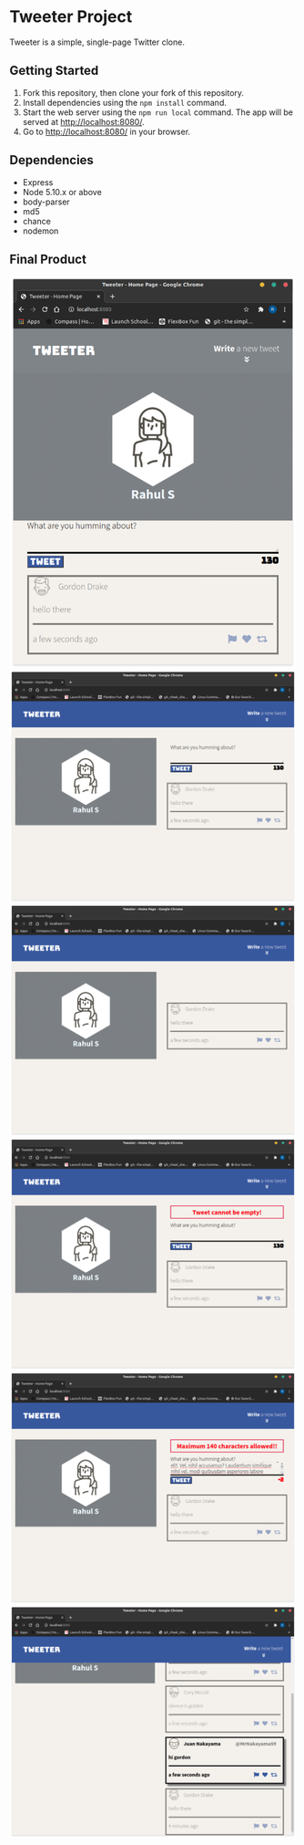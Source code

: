 # Tweeter Project

Tweeter is a simple, single-page Twitter clone.

## Getting Started

1. Fork this repository, then clone your fork of this repository.
2. Install dependencies using the `npm install` command.
3. Start the web server using the `npm run local` command. The app will be served at <http://localhost:8080/>.
4. Go to <http://localhost:8080/> in your browser.

## Dependencies

- Express
- Node 5.10.x or above
- body-parser
- md5
- chance 
- nodemon


## Final Product
!["Mobile View"](https://github.com/rahulshial/tweeter/blob/master/docs/Mobile%20view.png)
!["Desktop View"](https://github.com/rahulshial/tweeter/blob/master/docs/Desktop%20View.png)
!["Tweet Form Hidden"](https://github.com/rahulshial/tweeter/blob/master/docs/Tweet%20Form%20hidden.png)
!["Empty Tweet Error"](https://github.com/rahulshial/tweeter/blob/master/docs/empty%20tweet%20error%20message.png)
!["Max Char Length Exceeded"](https://github.com/rahulshial/tweeter/blob/master/docs/maximum%20character%20length%20error.png)
!["Previous Tweet Hover"](https://github.com/rahulshial/tweeter/blob/master/docs/previous%20tweet%20hover.png)
